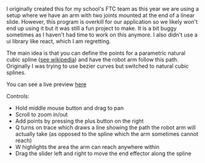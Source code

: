 I originally created this for my school's FTC team as this year we are using a setup where we have an arm with two joints mounted at the end of a linear slide. However, this program is overkill for our application so we likely won't end up using it but it was still a fun project to make. It is a bit buggy sometimes as I haven't had time to work on this anymore. I also didn't use a ui library like react, which I am regretting.

The main idea is that you can define the points for a parametric natural cubic spline ([see wikipedia](https://en.wikipedia.org/wiki/Spline_interpolation)) and have the robot arm follow this path.
Originally I was trying to use bezier curves but switched to natural cubic splines.

You can see a live preview [here](https://jacobh460.github.io/robotInverseK/)

Controls:
- Hold middle mouse button and drag to pan
- Scroll to zoom in/out
- Add points by pressing the plus button on the right
- Q turns on trace which draws a line showing the path the robot arm will actually take (as opposed to the spline which the arm sometimes cannot reach)
- W highlights the area the arm can reach anywhere within
- Drag the slider left and right to move the end effector along the spline
